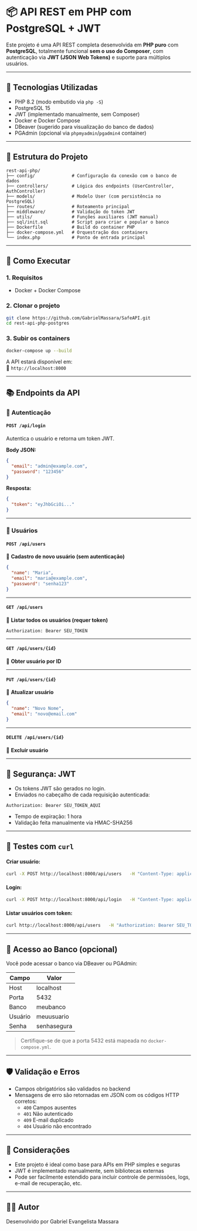 
# 📦 API REST em PHP com PostgreSQL + JWT

Este projeto é uma API REST completa desenvolvida em **PHP puro** com **PostgreSQL**, totalmente funcional **sem o uso do Composer**, com autenticação via **JWT (JSON Web Tokens)** e suporte para múltiplos usuários.

---

## 🚀 Tecnologias Utilizadas

- PHP 8.2 (modo embutido via `php -S`)
- PostgreSQL 15
- JWT (implementado manualmente, sem Composer)
- Docker e Docker Compose
- DBeaver (sugerido para visualização do banco de dados)
- PGAdmin (opcional via `phpmyadmin`/`pgadmin4` container)

---

## 📂 Estrutura do Projeto

```
rest-api-php/
├── config/              # Configuração da conexão com o banco de dados
├── controllers/         # Lógica dos endpoints (UserController, AuthController)
├── models/              # Modelo User (com persistência no PostgreSQL)
├── routes/              # Roteamento principal
├── middleware/          # Validação do token JWT
├── utils/               # Funções auxiliares (JWT manual)
├── sql/init.sql         # Script para criar e popular o banco
├── Dockerfile           # Build do container PHP
├── docker-compose.yml   # Orquestração dos containers
└── index.php            # Ponto de entrada principal
```

---

## 🔧 Como Executar

### 1. Requisitos

- Docker + Docker Compose

### 2. Clonar o projeto

```bash
git clone https://github.com/GabrielMassara/SafeAPI.git
cd rest-api-php-postgres
```

### 3. Subir os containers

```bash
docker-compose up --build
```

A API estará disponível em:  
📍 `http://localhost:8000`

---

## 📚 Endpoints da API

### 🔐 Autenticação

#### `POST /api/login`
Autentica o usuário e retorna um token JWT.

**Body JSON:**

```json
{
  "email": "admin@example.com",
  "password": "123456"
}
```

**Resposta:**
```json
{
  "token": "eyJhbGciOi..."
}
```

---

### 👤 Usuários

#### `POST /api/users`
📌 **Cadastro de novo usuário (sem autenticação)**

```json
{
  "name": "Maria",
  "email": "maria@example.com",
  "password": "senha123"
}
```

---

#### `GET /api/users`
🔐 **Listar todos os usuários (requer token)**

```http
Authorization: Bearer SEU_TOKEN
```

---

#### `GET /api/users/{id}`
🔐 **Obter usuário por ID**

---

#### `PUT /api/users/{id}`
🔐 **Atualizar usuário**

```json
{
  "name": "Novo Nome",
  "email": "novo@email.com"
}
```

---

#### `DELETE /api/users/{id}`
🔐 **Excluir usuário**

---

## 🔑 Segurança: JWT

- Os tokens JWT são gerados no login.
- Enviados no cabeçalho de cada requisição autenticada:

```http
Authorization: Bearer SEU_TOKEN_AQUI
```

- Tempo de expiração: 1 hora
- Validação feita manualmente via HMAC-SHA256

---

## 🧪 Testes com `curl`

#### Criar usuário:

```bash
curl -X POST http://localhost:8000/api/users   -H "Content-Type: application/json"   -d '{"name": "Gabriel", "email": "gabriel@exemplo.com", "password": "123456"}'
```

#### Login:

```bash
curl -X POST http://localhost:8000/api/login   -H "Content-Type: application/json"   -d '{"email": "gabriel@exemplo.com", "password": "123456"}'
```

#### Listar usuários com token:

```bash
curl http://localhost:8000/api/users   -H "Authorization: Bearer SEU_TOKEN_AQUI"
```

---

## 🧠 Acesso ao Banco (opcional)

Você pode acessar o banco via DBeaver ou PGAdmin:

| Campo     | Valor            |
|-----------|------------------|
| Host      | localhost         |
| Porta     | 5432             |
| Banco     | meubanco         |
| Usuário   | meuusuario       |
| Senha     | senhasegura      |

> Certifique-se de que a porta 5432 está mapeada no `docker-compose.yml`.

---

## 🛡️ Validação e Erros

- Campos obrigatórios são validados no backend
- Mensagens de erro são retornadas em JSON com os códigos HTTP corretos:
  - `400` Campos ausentes
  - `401` Não autenticado
  - `409` E-mail duplicado
  - `404` Usuário não encontrado

---

## 📌 Considerações

- Este projeto é ideal como base para APIs em PHP simples e seguras
- JWT é implementado manualmente, sem bibliotecas externas
- Pode ser facilmente estendido para incluir controle de permissões, logs, e-mail de recuperação, etc.

---

## 🧑‍💻 Autor

Desenvolvido por Gabriel Evangelista Massara
